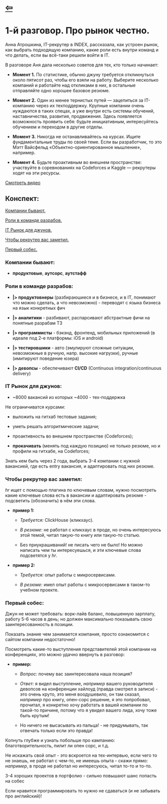 # [⇦](/README.md)

# 1-й разговор. Про рынок честно.

Анна Атрошкина, IT-рекрутер в INDEX, рассказала, как устроен рынок, как выбрать подходящую компанию, какие роли есть внутри команд и что делать, если вы всё-таки решили войти в IT.

В разговоре Аня дала несколько советов для тех, кто только начинает: 

- **Момент 1.** По статистике, обычно джуну требуется откликнуться около пятисот раз, чтобы его взяли на работу. Выберите несколько компаний и работайте над откликами в них, в остальные отправляйте одно хорошее базовое резюме.

- **Момент 2.** Один из менее тернистых путей — зацепиться за IT-компанию через их техподдержку. Крупные компании очень нуждаются в таких спецах, а уже внутри есть системы обучений, наставничества, развития, продвижения. Здесь появляется возможность проявить себя: будьте инициативным, интересуйтесь обучением и переходом в другие отделы. 

- **Момент 3.** Никогда не останавливайтесь на курсах. Ищите фундаментальные труды по своей теме. Если вы разработчик, то это Мэтт Вайсфельд «Объектно-ориентированное мышление», например.

- **Момент 4.** Будьте проактивным во внешнем пространстве: участвуйте в соревнованиях на Codeforces и Kaggle — рекрутеры ходят на эти ресурсы.

[Смотреть видео](https://vk.com/video-46638176_456239215)

## Конспект:

[Компании бывают.](#компании-бывают)

[Роли в команде разрабов.](#роли-в-команде-разрабов)

[IT Рынок для джунов.](#it-рынок-для-джунов)

[Чтобы рекрутер вас заметил.](#чтобы-рекрутер-вас-заметил)

[Первый собес.](#первый-собес)

### Компании бывают:

- **продуктовые**, **аутсорс**, **аутстафф**

### Роли в команде разрабов:

- **|> продуктовнеры** (разбираюшиеся и в бизнесе, и в IT, понимают что можно сделать, а что невозможно) - переводят с языка бизнеса на язык конкретных фич

- **|> аналитики** - разбивают, распарсивают абстрактные фичи на понятные разрабам ТЗ

- **|> программисты** - бэкэнд, фронтенд, мобильных приложений (в идеале под 2-е платформы: iOS и android)

- **|> тестировшики** - авто (эмулируют сложные ситуации, невозможные в ручную, напр. высокие нагрузки), ручные (имитируют поведение юзера)

- **|> девопсы** - обеспечивают **CI/CD**  (Continuous integration/continuous delivery)

### IT Рынок для джунов:

- ~8000 вакансий из которых ~4000 - тех-поддержка

Не ограничиватся курсами:

- выложить на гитхаб тестовые задания;

- уметь решать алгоритмические задачи;

- проактивность во внешнем пространстве (Codeforces);

- **прокачивать** (менять под каждую позицию) не только резюме, но и профили на гитхабе, на Codeforces;

Знать кем быть через 2 года, выбрать 3-4 компании с нужной вакансией, где есть entry вакансия, и адаптировать под них резюме.

### Чтобы рекрутер вас заметил:

*hr* ищет с помощью плагина по ключевым словам, нужно посмотреть какие ключевые слова есть в вакансии и адаптировать резюме - подсветить (обозначить) в нём эти слова.

- **пример 1:**

  - *Требуется:* ClickHouse (кликхаус).

  - *В резюме:* не работал с кликхаус в проде, но очень интересуюсь этой темой, читал такую-то книгу или такую-то статью.

  - Без приукрашиваний! не писать чего не было!
  Но можно написать чем ты интересуешься, и эти ключевые слова подсветятся у *hr*.

- **пример 2:**

  - *Требуется:* опыт работы с микросервисами.

  - *В резюме:* имел опыт работы с микросервисами в таком-то учебном проекте.

### Первый собес:

Джун не может требовать: ворк-лайв баланс, повышенную зарплату, работу 5-6 часов в день; но должен максимально показывать свою заинтересованность в позиции.

Показать знание чем занимается компания, просто ознакомится с сайтом компании недостаточно!

Посмотреть какие-то выступления представителей этой компании на конференциях, это можно удачно ввернуть в разговор:

- **пример:**

  - *Вопрос:* почему вас заинтересовала наша позиция?

  - *Ответ:* я видел выступление, *например* вашего руководителя девопсов на конференции хайлоуд (правда смотрел в записи) - это очень круто, это меня воодушевило, он там сказал, *например* про книгу, опен-сорс решение, я это попробовал, прочитал, я конкретно хочу работать в вашей компании по такой-то причине, потому что я увидел вашего лида, хочу тоже быть крутым!
  
  - Но ничего не высасывать из пальца! - не придумывать, так отвечать только если это правда!

Копнуть глубже и узнать побольше про кампанию: благотворительность, пилит ли опен сорс, и т.д.

Не искажать свой опыт - это вскроется на тех-интервью, если чего то не знаешь, не работал с чем-то, не имеешь опыта - скажи прямо: *например*, в проде не работал но интересуюсь, читал то-то и то-то.

3-4 хороших проектов в портфолио -  сильно повышают шанс попасть на собес

Если нравится программировать то нужно не сдаваться (и не забывать про английский)!
